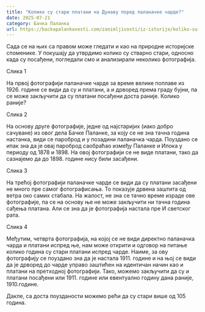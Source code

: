 ```yaml
---
title: "Колико су стари платани на Дунаву поред паланачке чарде?"
date: 2025-07-21
category: Бачка Паланка
url: https://backapalankavesti.com/zanimljivosti/iz-istorije/koliko-su-stari-platani-na-dunavu-pored-palanacke-cardew32/
---
```


Сада се на њих са правом може гледати и као на природне историјске споменике. У покушају да утврдимо колико су стварно стари, односно када су посађени, погледали смо и анализирали неколико фотографија.

Слика 1

На првој фотографији паланачке чарде за време велике поплаве из 1926. године се види да су и платани, а и дрворед према граду бујни, па се може закључити да су платани посађени доста раније. Колико раније?

Слика 2

На основу друге фотографије, једне од најстаријих (иако добро сачуване) из овог дела Бачке Паланке, за коју се не зна тачна година настанка, види се пароброд и у позадини паланачка чарда. Поуздано се ипак зна да је овај пароброд саобраћао између Паланке и Илока у периоду од 1878 и 1898. На овој фотографији се не виде платани, тако да сазнајемо да до 1898. године нису били засађени.

Слика 3

На трећој фотографији паланачке чарде се види да су платани засађени не много пре самог фотографисања. То показује дрвена заштита од ветра око самих стабала. На жалост, не зна се тачно време израде ове фотографије, па се на основу ње не може закључити ни тачна година сађења платана. Али се зна да је фотографија настала пре И светског рата.

Слика 4

Међутим, четврта фотографија, на којој се не види директно паланачка чарда и платани испред ње, нам може открити и одговор на питање колико година су стари платани испред чарде. Наиме, за ову фотографију се поуздано зна да је настала 1911. године и на њој се види да је дрворед до чарде управо заштићен на идентичан начин као и платани на претходној фотографији. Тако, можемо закључити да су и платани посађени или 1911. године или евентуално годину дана раније, 1910.године.

Дакле, са доста поузданости можемо рећи да су стари више од 105 година.
